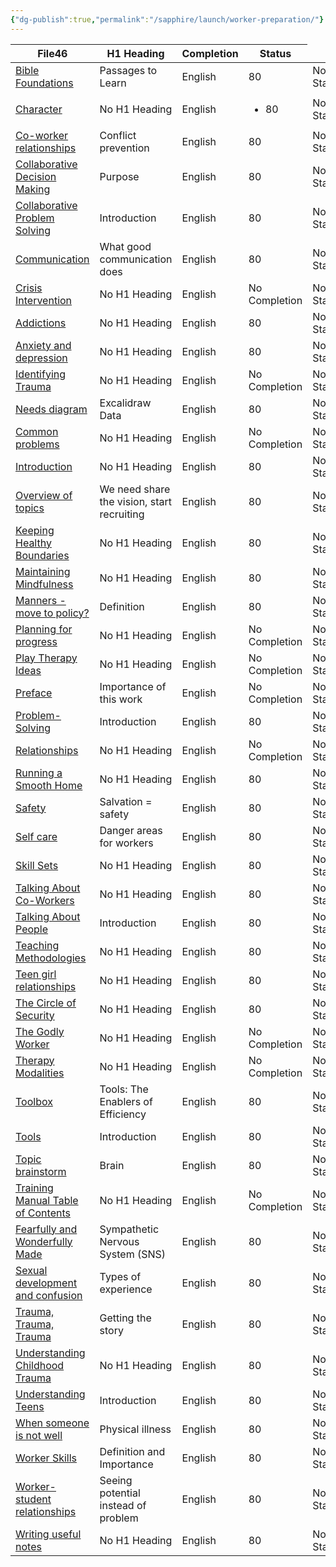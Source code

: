 ```yaml
---
{"dg-publish":true,"permalink":"/sapphire/launch/worker-preparation/"}
---
```


<div><table class="dataview table-view-table"><thead class="table-view-thead"><tr class="table-view-tr-header"><th class="table-view-th"><span>File</span><span class="dataview small-text">46</span></th><th class="table-view-th"><span>H1 Heading</span></th><th class="table-view-th"><span>Completion</span></th><th class="table-view-th"><span>Status</span></th></tr></thead><tbody class="table-view-tbody"><tr><td><span><a data-tooltip-position="top" aria-label="Recovery worker training/Training Manual/Bible Foundations.md" data-href="Recovery worker training/Training Manual/Bible Foundations.md" href="Recovery worker training/Training Manual/Bible Foundations.md" class="internal-link" target="_blank" rel="noopener">Bible Foundations</a></span></td><td><span>Passages to Learn</span></td><td><span>English</span></td><td><span>80</span></td><td><span>No Status</span></td></tr><tr><td><span><a data-tooltip-position="top" aria-label="Recovery worker training/Training Manual/Character.md" data-href="Recovery worker training/Training Manual/Character.md" href="Recovery worker training/Training Manual/Character.md" class="internal-link" target="_blank" rel="noopener">Character</a></span></td><td><span>No H1 Heading</span></td><td><span>English</span></td><td><ul class="dataview dataview-ul dataview-result-list-ul"><li class="dataview-result-list-li"><span>80</span></li></ul></td><td><span>No Status</span></td></tr><tr><td><span><a data-tooltip-position="top" aria-label="Recovery worker training/Training Manual/Co-worker relationships.md" data-href="Recovery worker training/Training Manual/Co-worker relationships.md" href="Recovery worker training/Training Manual/Co-worker relationships.md" class="internal-link" target="_blank" rel="noopener">Co-worker relationships</a></span></td><td><span>Conflict prevention</span></td><td><span>English</span></td><td><span>80</span></td><td><span>No Status</span></td></tr><tr><td><span><a data-tooltip-position="top" aria-label="Recovery worker training/Training Manual/Collaborative Decision Making.md" data-href="Recovery worker training/Training Manual/Collaborative Decision Making.md" href="Recovery worker training/Training Manual/Collaborative Decision Making.md" class="internal-link" target="_blank" rel="noopener">Collaborative Decision Making</a></span></td><td><span>Purpose</span></td><td><span>English</span></td><td><span>80</span></td><td><span>No Status</span></td></tr><tr><td><span><a data-tooltip-position="top" aria-label="Recovery worker training/Training Manual/Collaborative Problem Solving.md" data-href="Recovery worker training/Training Manual/Collaborative Problem Solving.md" href="Recovery worker training/Training Manual/Collaborative Problem Solving.md" class="internal-link" target="_blank" rel="noopener">Collaborative Problem Solving</a></span></td><td><span>Introduction</span></td><td><span>English</span></td><td><span>80</span></td><td><span>No Status</span></td></tr><tr><td><span><a data-tooltip-position="top" aria-label="Recovery worker training/Training Manual/Communication.md" data-href="Recovery worker training/Training Manual/Communication.md" href="Recovery worker training/Training Manual/Communication.md" class="internal-link" target="_blank" rel="noopener">Communication</a></span></td><td><span>What good communication does</span></td><td><span>English</span></td><td><span>80</span></td><td><span>No Status</span></td></tr><tr><td><span><a data-tooltip-position="top" aria-label="Recovery worker training/Training Manual/Crisis Intervention.md" data-href="Recovery worker training/Training Manual/Crisis Intervention.md" href="Recovery worker training/Training Manual/Crisis Intervention.md" class="internal-link" target="_blank" rel="noopener">Crisis Intervention</a></span></td><td><span>No H1 Heading</span></td><td><span>English</span></td><td><span>No Completion</span></td><td><span>No Status</span></td></tr><tr><td><span><a data-tooltip-position="top" aria-label="Recovery worker training/Training Manual/Healing and Growth/Addictions.md" data-href="Recovery worker training/Training Manual/Healing and Growth/Addictions.md" href="Recovery worker training/Training Manual/Healing and Growth/Addictions.md" class="internal-link" target="_blank" rel="noopener">Addictions</a></span></td><td><span>No H1 Heading</span></td><td><span>English</span></td><td><span>80</span></td><td><span>No Status</span></td></tr><tr><td><span><a data-tooltip-position="top" aria-label="Recovery worker training/Training Manual/Healing and Growth/Anxiety and depression.md" data-href="Recovery worker training/Training Manual/Healing and Growth/Anxiety and depression.md" href="Recovery worker training/Training Manual/Healing and Growth/Anxiety and depression.md" class="internal-link" target="_blank" rel="noopener">Anxiety and depression</a></span></td><td><span>No H1 Heading</span></td><td><span>English</span></td><td><span>80</span></td><td><span>No Status</span></td></tr><tr><td><span><a data-tooltip-position="top" aria-label="Recovery worker training/Training Manual/Healing and Growth/Identifying Trauma.md" data-href="Recovery worker training/Training Manual/Healing and Growth/Identifying Trauma.md" href="Recovery worker training/Training Manual/Healing and Growth/Identifying Trauma.md" class="internal-link" target="_blank" rel="noopener">Identifying Trauma</a></span></td><td><span>No H1 Heading</span></td><td><span>English</span></td><td><span>No Completion</span></td><td><span>No Status</span></td></tr><tr><td><span><a data-tooltip-position="top" aria-label="Recovery worker training/Training Manual/Healing and Growth/Needs diagram.md" data-href="Recovery worker training/Training Manual/Healing and Growth/Needs diagram.md" href="Recovery worker training/Training Manual/Healing and Growth/Needs diagram.md" class="internal-link" target="_blank" rel="noopener">Needs diagram</a></span></td><td><span>Excalidraw Data</span></td><td><span>English</span></td><td><span>80</span></td><td><span>No Status</span></td></tr><tr><td><span><a data-tooltip-position="top" aria-label="Recovery worker training/Training Manual/Introduction/Common problems.md" data-href="Recovery worker training/Training Manual/Introduction/Common problems.md" href="Recovery worker training/Training Manual/Introduction/Common problems.md" class="internal-link" target="_blank" rel="noopener">Common problems</a></span></td><td><span>No H1 Heading</span></td><td><span>English</span></td><td><span>No Completion</span></td><td><span>No Status</span></td></tr><tr><td><span><a data-tooltip-position="top" aria-label="Recovery worker training/Training Manual/Introduction/Introduction.md" data-href="Recovery worker training/Training Manual/Introduction/Introduction.md" href="Recovery worker training/Training Manual/Introduction/Introduction.md" class="internal-link" target="_blank" rel="noopener">Introduction</a></span></td><td><span>No H1 Heading</span></td><td><span>English</span></td><td><span>80</span></td><td><span>No Status</span></td></tr><tr><td><span><a data-tooltip-position="top" aria-label="Recovery worker training/Training Manual/Introduction/Overview of topics.md" data-href="Recovery worker training/Training Manual/Introduction/Overview of topics.md" href="Recovery worker training/Training Manual/Introduction/Overview of topics.md" class="internal-link" target="_blank" rel="noopener">Overview of topics</a></span></td><td><span>We need share the vision, start recruiting</span></td><td><span>English</span></td><td><span>80</span></td><td><span>No Status</span></td></tr><tr><td><span><a data-tooltip-position="top" aria-label="Recovery worker training/Training Manual/Keeping Healthy Boundaries.md" data-href="Recovery worker training/Training Manual/Keeping Healthy Boundaries.md" href="Recovery worker training/Training Manual/Keeping Healthy Boundaries.md" class="internal-link" target="_blank" rel="noopener">Keeping Healthy Boundaries</a></span></td><td><span>No H1 Heading</span></td><td><span>English</span></td><td><span>80</span></td><td><span>No Status</span></td></tr><tr><td><span><a data-tooltip-position="top" aria-label="Recovery worker training/Training Manual/Maintaining Mindfulness.md" data-href="Recovery worker training/Training Manual/Maintaining Mindfulness.md" href="Recovery worker training/Training Manual/Maintaining Mindfulness.md" class="internal-link" target="_blank" rel="noopener">Maintaining Mindfulness</a></span></td><td><span>No H1 Heading</span></td><td><span>English</span></td><td><span>80</span></td><td><span>No Status</span></td></tr><tr><td><span><a data-tooltip-position="top" aria-label="Recovery worker training/Training Manual/Manners - move to policy?.md" data-href="Recovery worker training/Training Manual/Manners - move to policy?.md" href="Recovery worker training/Training Manual/Manners - move to policy?.md" class="internal-link" target="_blank" rel="noopener">Manners - move to policy?</a></span></td><td><span>Definition</span></td><td><span>English</span></td><td><span>80</span></td><td><span>No Status</span></td></tr><tr><td><span><a data-tooltip-position="top" aria-label="Recovery worker training/Training Manual/Planning for progress.md" data-href="Recovery worker training/Training Manual/Planning for progress.md" href="Recovery worker training/Training Manual/Planning for progress.md" class="internal-link" target="_blank" rel="noopener">Planning for progress</a></span></td><td><span>No H1 Heading</span></td><td><span>English</span></td><td><span>No Completion</span></td><td><span>No Status</span></td></tr><tr><td><span><a data-tooltip-position="top" aria-label="Recovery worker training/Training Manual/Play Therapy Ideas.md" data-href="Recovery worker training/Training Manual/Play Therapy Ideas.md" href="Recovery worker training/Training Manual/Play Therapy Ideas.md" class="internal-link" target="_blank" rel="noopener">Play Therapy Ideas</a></span></td><td><span>No H1 Heading</span></td><td><span>English</span></td><td><span>No Completion</span></td><td><span>No Status</span></td></tr><tr><td><span><a data-tooltip-position="top" aria-label="Recovery worker training/Training Manual/Preface.md" data-href="Recovery worker training/Training Manual/Preface.md" href="Recovery worker training/Training Manual/Preface.md" class="internal-link" target="_blank" rel="noopener">Preface</a></span></td><td><span>Importance of this work</span></td><td><span>English</span></td><td><span>No Completion</span></td><td><span>No Status</span></td></tr><tr><td><span><a data-tooltip-position="top" aria-label="Recovery worker training/Training Manual/Problem-Solving.md" data-href="Recovery worker training/Training Manual/Problem-Solving.md" href="Recovery worker training/Training Manual/Problem-Solving.md" class="internal-link" target="_blank" rel="noopener">Problem-Solving</a></span></td><td><span>Introduction</span></td><td><span>English</span></td><td><span>80</span></td><td><span>No Status</span></td></tr><tr><td><span><a data-tooltip-position="top" aria-label="Recovery worker training/Training Manual/Relationships.md" data-href="Recovery worker training/Training Manual/Relationships.md" href="Recovery worker training/Training Manual/Relationships.md" class="internal-link" target="_blank" rel="noopener">Relationships</a></span></td><td><span>No H1 Heading</span></td><td><span>English</span></td><td><span>No Completion</span></td><td><span>No Status</span></td></tr><tr><td><span><a data-tooltip-position="top" aria-label="Recovery worker training/Training Manual/Running a Smooth Home.md" data-href="Recovery worker training/Training Manual/Running a Smooth Home.md" href="Recovery worker training/Training Manual/Running a Smooth Home.md" class="internal-link" target="_blank" rel="noopener">Running a Smooth Home</a></span></td><td><span>No H1 Heading</span></td><td><span>English</span></td><td><span>80</span></td><td><span>No Status</span></td></tr><tr><td><span><a data-tooltip-position="top" aria-label="Recovery worker training/Training Manual/Safety.md" data-href="Recovery worker training/Training Manual/Safety.md" href="Recovery worker training/Training Manual/Safety.md" class="internal-link" target="_blank" rel="noopener">Safety</a></span></td><td><span>Salvation = safety</span></td><td><span>English</span></td><td><span>80</span></td><td><span>No Status</span></td></tr><tr><td><span><a data-tooltip-position="top" aria-label="Recovery worker training/Training Manual/Self care.md" data-href="Recovery worker training/Training Manual/Self care.md" href="Recovery worker training/Training Manual/Self care.md" class="internal-link" target="_blank" rel="noopener">Self care</a></span></td><td><span>Danger areas for workers</span></td><td><span>English</span></td><td><span>80</span></td><td><span>No Status</span></td></tr><tr><td><span><a data-tooltip-position="top" aria-label="Recovery worker training/Training Manual/Skill Sets.md" data-href="Recovery worker training/Training Manual/Skill Sets.md" href="Recovery worker training/Training Manual/Skill Sets.md" class="internal-link" target="_blank" rel="noopener">Skill Sets</a></span></td><td><span>No H1 Heading</span></td><td><span>English</span></td><td><span>80</span></td><td><span>No Status</span></td></tr><tr><td><span><a data-tooltip-position="top" aria-label="Recovery worker training/Training Manual/Talking About Co-Workers.md" data-href="Recovery worker training/Training Manual/Talking About Co-Workers.md" href="Recovery worker training/Training Manual/Talking About Co-Workers.md" class="internal-link" target="_blank" rel="noopener">Talking About Co-Workers</a></span></td><td><span>No H1 Heading</span></td><td><span>English</span></td><td><span>80</span></td><td><span>No Status</span></td></tr><tr><td><span><a data-tooltip-position="top" aria-label="Recovery worker training/Training Manual/Talking About People.md" data-href="Recovery worker training/Training Manual/Talking About People.md" href="Recovery worker training/Training Manual/Talking About People.md" class="internal-link" target="_blank" rel="noopener">Talking About People</a></span></td><td><span>Introduction</span></td><td><span>English</span></td><td><span>80</span></td><td><span>No Status</span></td></tr><tr><td><span><a data-tooltip-position="top" aria-label="Recovery worker training/Training Manual/Teaching Methodologies.md" data-href="Recovery worker training/Training Manual/Teaching Methodologies.md" href="Recovery worker training/Training Manual/Teaching Methodologies.md" class="internal-link" target="_blank" rel="noopener">Teaching Methodologies</a></span></td><td><span>No H1 Heading</span></td><td><span>English</span></td><td><span>80</span></td><td><span>No Status</span></td></tr><tr><td><span><a data-tooltip-position="top" aria-label="Recovery worker training/Training Manual/Teen girl relationships.md" data-href="Recovery worker training/Training Manual/Teen girl relationships.md" href="Recovery worker training/Training Manual/Teen girl relationships.md" class="internal-link" target="_blank" rel="noopener">Teen girl relationships</a></span></td><td><span>No H1 Heading</span></td><td><span>English</span></td><td>80</td><td><span>No Status</span></td></tr><tr><td><span><a data-tooltip-position="top" aria-label="Recovery worker training/Training Manual/The Circle of Security.md" data-href="Recovery worker training/Training Manual/The Circle of Security.md" href="Recovery worker training/Training Manual/The Circle of Security.md" class="internal-link" target="_blank" rel="noopener">The Circle of Security</a></span></td><td><span>No H1 Heading</span></td><td><span>English</span></td><td>80</td><td><span>No Status</span></td></tr><tr><td><span><a data-tooltip-position="top" aria-label="Recovery worker training/Training Manual/The Godly Worker.md" data-href="Recovery worker training/Training Manual/The Godly Worker.md" href="Recovery worker training/Training Manual/The Godly Worker.md" class="internal-link" target="_blank" rel="noopener">The Godly Worker</a></span></td><td><span>No H1 Heading</span></td><td><span>English</span></td><td><span>No Completion</span></td><td><span>No Status</span></td></tr><tr><td><span><a data-tooltip-position="top" aria-label="Recovery worker training/Training Manual/Therapy Modalities.md" data-href="Recovery worker training/Training Manual/Therapy Modalities.md" href="Recovery worker training/Training Manual/Therapy Modalities.md" class="internal-link" target="_blank" rel="noopener">Therapy Modalities</a></span></td><td><span>No H1 Heading</span></td><td><span>English</span></td><td><span>No Completion</span></td><td><span>No Status</span></td></tr><tr><td><span><a data-tooltip-position="top" aria-label="Recovery worker training/Training Manual/Toolbox.md" data-href="Recovery worker training/Training Manual/Toolbox.md" href="Recovery worker training/Training Manual/Toolbox.md" class="internal-link" target="_blank" rel="noopener">Toolbox</a></span></td><td><span>Tools: The Enablers of Efficiency</span></td><td><span>English</span></td><td><span>80</span></td><td><span>No Status</span></td></tr><tr><td><span><a data-tooltip-position="top" aria-label="Recovery worker training/Training Manual/Tools.md" data-href="Recovery worker training/Training Manual/Tools.md" href="Recovery worker training/Training Manual/Tools.md" class="internal-link" target="_blank" rel="noopener">Tools</a></span></td><td><span>Introduction</span></td><td><span>English</span></td><td><span>80</span></td><td><span>No Status</span></td></tr><tr><td><span><a data-tooltip-position="top" aria-label="Recovery worker training/Training Manual/Topic brainstorm.md" data-href="Recovery worker training/Training Manual/Topic brainstorm.md" href="Recovery worker training/Training Manual/Topic brainstorm.md" class="internal-link" target="_blank" rel="noopener">Topic brainstorm</a></span></td><td><span>Brain</span></td><td><span>English</span></td><td><span>80</span></td><td><span>No Status</span></td></tr><tr><td><span><a data-tooltip-position="top" aria-label="Recovery worker training/Training Manual/Training Manual Table of Contents.md" data-href="Recovery worker training/Training Manual/Training Manual Table of Contents.md" href="Recovery worker training/Training Manual/Training Manual Table of Contents.md" class="internal-link" target="_blank" rel="noopener">Training Manual Table of Contents</a></span></td><td><span>No H1 Heading</span></td><td><span>English</span></td><td><span>No Completion</span></td><td><span>No Status</span></td></tr><tr><td><span><a data-tooltip-position="top" aria-label="Recovery worker training/Training Manual/Understanding Teens/Fearfully and Wonderfully Made.md" data-href="Recovery worker training/Training Manual/Understanding Teens/Fearfully and Wonderfully Made.md" href="Recovery worker training/Training Manual/Understanding Teens/Fearfully and Wonderfully Made.md" class="internal-link" target="_blank" rel="noopener">Fearfully and Wonderfully Made</a></span></td><td><span>Sympathetic Nervous System (SNS) </span></td><td><span>English</span></td><td><span>80</span></td><td><span>No Status</span></td></tr><tr><td><span><a data-tooltip-position="top" aria-label="Recovery worker training/Training Manual/Understanding Teens/Sexual development and confusion.md" data-href="Recovery worker training/Training Manual/Understanding Teens/Sexual development and confusion.md" href="Recovery worker training/Training Manual/Understanding Teens/Sexual development and confusion.md" class="internal-link" target="_blank" rel="noopener">Sexual development and confusion</a></span></td><td><span>Types of experience</span></td><td><span>English</span></td><td>80</td><td><span>No Status</span></td></tr><tr><td><span><a data-tooltip-position="top" aria-label="Recovery worker training/Training Manual/Understanding Teens/Trauma, Trauma, Trauma.md" data-href="Recovery worker training/Training Manual/Understanding Teens/Trauma, Trauma, Trauma.md" href="Recovery worker training/Training Manual/Understanding Teens/Trauma, Trauma, Trauma.md" class="internal-link" target="_blank" rel="noopener">Trauma, Trauma, Trauma</a></span></td><td><span>Getting the story</span></td><td><span>English</span></td><td><span>80</span></td><td><span>No Status</span></td></tr><tr><td><span><a data-tooltip-position="top" aria-label="Recovery worker training/Training Manual/Understanding Teens/Understanding Childhood Trauma.md" data-href="Recovery worker training/Training Manual/Understanding Teens/Understanding Childhood Trauma.md" href="Recovery worker training/Training Manual/Understanding Teens/Understanding Childhood Trauma.md" class="internal-link" target="_blank" rel="noopener">Understanding Childhood Trauma</a></span></td><td><span>No H1 Heading</span></td><td><span>English</span></td><td>80</td><td><span>No Status</span></td></tr><tr><td><span><a data-tooltip-position="top" aria-label="Recovery worker training/Training Manual/Understanding Teens/Understanding Teens.md" data-href="Recovery worker training/Training Manual/Understanding Teens/Understanding Teens.md" href="Recovery worker training/Training Manual/Understanding Teens/Understanding Teens.md" class="internal-link" target="_blank" rel="noopener">Understanding Teens</a></span></td><td><span>Introduction</span></td><td><span>English</span></td><td><span>80</span></td><td><span>No Status</span></td></tr><tr><td><span><a data-tooltip-position="top" aria-label="Recovery worker training/Training Manual/When someone is not well.md" data-href="Recovery worker training/Training Manual/When someone is not well.md" href="Recovery worker training/Training Manual/When someone is not well.md" class="internal-link" target="_blank" rel="noopener">When someone is not well</a></span></td><td><span>Physical illness</span></td><td><span>English</span></td><td><span>80</span></td><td><span>No Status</span></td></tr><tr><td><span><a data-tooltip-position="top" aria-label="Recovery worker training/Training Manual/Worker Skills.md" data-href="Recovery worker training/Training Manual/Worker Skills.md" href="Recovery worker training/Training Manual/Worker Skills.md" class="internal-link" target="_blank" rel="noopener">Worker Skills</a></span></td><td><span>Definition and Importance</span></td><td><span>English</span></td><td><span>80</span></td><td><span>No Status</span></td></tr><tr><td><span><a data-tooltip-position="top" aria-label="Recovery worker training/Training Manual/Worker-student relationships.md" data-href="Recovery worker training/Training Manual/Worker-student relationships.md" href="Recovery worker training/Training Manual/Worker-student relationships.md" class="internal-link" target="_blank" rel="noopener">Worker-student relationships</a></span></td><td><span>Seeing potential instead of problem </span></td><td><span>English</span></td><td><span>80</span></td><td><span>No Status</span></td></tr><tr><td><span><a data-tooltip-position="top" aria-label="Recovery worker training/Training Manual/Writing useful notes.md" data-href="Recovery worker training/Training Manual/Writing useful notes.md" href="Recovery worker training/Training Manual/Writing useful notes.md" class="internal-link" target="_blank" rel="noopener">Writing useful notes</a></span></td><td><span>No H1 Heading</span></td><td><span>English</span></td><td><span>80</span></td><td><span>No Status</span></td></tr></tbody></table></div>

